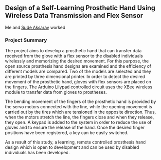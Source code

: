 ## Design of a Self-Learning Prosthetic Hand Using Wireless Data Transmission and Flex Sensor

Me and [Sude Aksaray](https://www.linkedin.com/in/sude-aksaray-8387381b3/) worked

### Project Summary

The project aims to develop a prosthetic hand that can transfer data received from the glove with a flex sensor to the disabled individuals wirelessly and memorizing the desired movement. For this purpose, the open source prosthesis hand designs are examined and the efficiency of different models are compared. Two of the models are selected and they are printed by three dimensional printer. In order to detect the desired movement of the prosthetic hand, gloves with flex sensors are placed on the fingers. The Arduino Lilypad controlled circuit uses the XBee wireless module to transfer data from gloves to prostheses.

The bending movement of the fingers of the prosthetic hand is provided by the servo motors connected with the line, while the opening movement is carried out by the tires which are tensioned in the opposite direction. Thus, when the motors stretch the line, the fingers close and when they release, they open. A keypad is added to the system in order to reduce the use of gloves and to ensure the release of the hand. Once the desired finger positions have been registered, a key can be easily switched.

As a result of this study, a learning, remote controlled prosthesis hand design which is open to development and can be used by disabled individuals has been developed.
